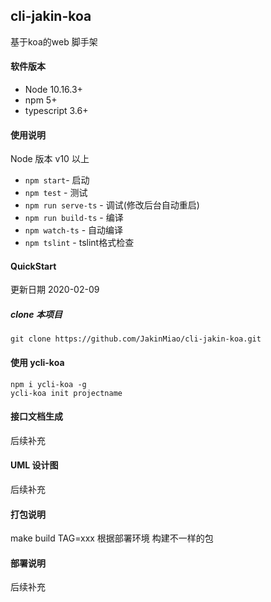 ## cli-jakin-koa

基于koa的web 脚手架

#### 软件版本

- Node 10.16.3+
- npm 5+
- typescript 3.6+

#### 使用说明
Node 版本 v10 以上
- `npm start`- 启动
- `npm test` - 测试
- `npm run serve-ts` - 调试(修改后台自动重启)
- `npm run build-ts` - 编译
- `npm watch-ts` - 自动编译
- `npm tslint` - tslint格式检查

#### QuickStart
更新日期 2020-02-09

##### clone 本项目
```
git clone https://github.com/JakinMiao/cli-jakin-koa.git
```
#### 使用 ycli-koa
```
npm i ycli-koa -g
ycli-koa init projectname
```


#### 接口文档生成
后续补充


#### UML 设计图
后续补充


#### 打包说明

make build TAG=xxx 根据部署环境 构建不一样的包


#### 部署说明
后续补充

